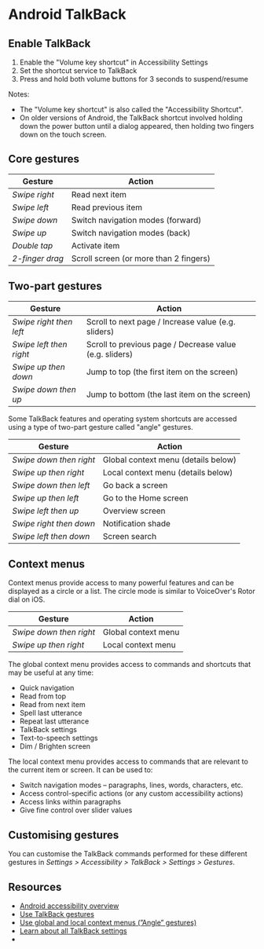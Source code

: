 # Android TalkBack


## Enable TalkBack

1. Enable the "Volume key shortcut" in Accessibility Settings
2. Set the shortcut service to TalkBack
3. Press and hold both volume buttons for 3 seconds to suspend/resume

Notes:
* The "Volume key shortcut" is also called the "Accessibility Shortcut".
* On older versions of Android, the TalkBack shortcut involved holding down the power button until a dialog appeared, then holding two fingers down on the touch screen.


## Core gestures

Gesture            | Action
-------------------|-----------------------
*Swipe right*      | Read next item
*Swipe left*       | Read previous item
*Swipe down*       | Switch navigation modes (forward)
*Swipe up*         | Switch navigation modes (back)
*Double tap*       | Activate item
*2-finger drag*    | Scroll screen (or more than 2 fingers)


## Two-part gestures

Gesture                 | Action
------------------------|-----------------------
*Swipe right then left* | Scroll to next page / Increase value (e.g. sliders)
*Swipe left then right* | Scroll to previous page / Decrease value (e.g. sliders)
*Swipe up then down*    | Jump to top (the first item on the screen)
*Swipe down then up*    | Jump to bottom (the last item on the screen)

Some TalkBack features and operating system shortcuts are accessed using a type of two-part gesture called "angle" gestures.

Gesture                 | Action
------------------------|-----------------------
*Swipe down then right* | Global context menu (details below)
*Swipe up then right*   | Local context menu (details below)
*Swipe down then left*  | Go back a screen
*Swipe up then left*    | Go to the Home screen
*Swipe left then up*    | Overview screen
*Swipe right then down* | Notification shade
*Swipe left then down*  | Screen search


## Context menus

Context menus provide access to many powerful features and can be displayed as a circle or a list. The circle mode is similar to VoiceOver's Rotor dial on iOS.

Gesture                 | Action
------------------------|-----------------------
*Swipe down then right* | Global context menu
*Swipe up then right*   | Local context menu

The global context menu provides access to commands and shortcuts that may be useful at any time:
- Quick navigation
- Read from top
- Read from next item
- Spell last utterance
- Repeat last utterance
- TalkBack settings
- Text-to-speech settings
- Dim / Brighten screen

The local context menu provides access to commands that are relevant to the current item or screen. It can be used to:
- Switch navigation modes – paragraphs, lines, words, characters, etc.
- Access control-specific actions (or any custom accessibility actions)
- Access links within paragraphs
- Give fine control over slider values


## Customising gestures

You can customise the TalkBack commands performed for these different gestures in *Settings > Accessibility > TalkBack > Settings > Gestures*.


## Resources

- [Android accessibility overview](https://support.google.com/accessibility/android/answer/6006564)
- [Use TalkBack gestures](https://support.google.com/accessibility/android/answer/6151827)
- [Use global and local context menus (”Angle” gestures)](https://support.google.com/accessibility/android/answer/6007066)
- [Learn about all TalkBack settings](https://support.google.com/accessibility/android/answer/6006589)
-
